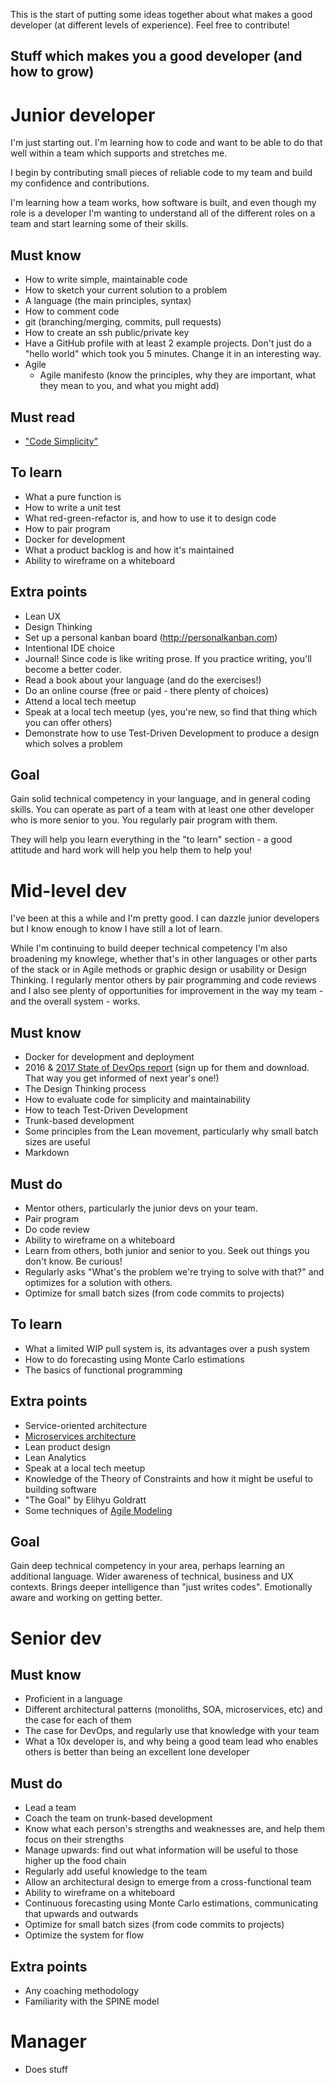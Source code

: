 This is the start of putting some ideas together about what makes a good developer (at different levels of experience). Feel free to contribute!

Stuff which makes you a good developer (and how to grow)
--------------------------------------------------------

# Junior developer

I'm just starting out. I'm learning how to code and want to be able to do that well within a team which supports and stretches me.

I begin by contributing small pieces of reliable code to my team and build my confidence and contributions.

I'm learning how a team works, how software is built, and even though my role is a developer I'm wanting to understand all of the different roles on a team and start learning some of their skills.

## Must know

* How to write simple, maintainable code
* How to sketch your current solution to a problem
* A language (the main principles, syntax)
* How to comment code
* git (branching/merging, commits, pull requests)
* How to create an ssh public/private key
* Have a GitHub profile with at least 2 example projects. Don't just do a "hello world" which took you 5 minutes. Change it in an interesting way.
* Agile
  * Agile manifesto (know the principles, why they are important, what they mean to you, and what you might add)

## Must read

* ["Code Simplicity"](https://www.amazon.com/Code-Simplicity-Fundamentals-Max-Kanat-Alexander-ebook/dp/B007NZU848//)


## To learn

* What a pure function is
* How to write a unit test
* What red-green-refactor is, and how to use it to design code
* How to pair program
* Docker for development
* What a product backlog is and how it's maintained
* Ability to wireframe on a whiteboard


## Extra points

* Lean UX
* Design Thinking
* Set up a personal kanban board (http://personalkanban.com)
* Intentional IDE choice
* Journal! Since code is like writing prose. If you practice writing, you'll become a better coder.
* Read a book about your language (and do the exercises!)
* Do an online course (free or paid - there plenty of choices)
* Attend a local tech meetup
* Speak at a local tech meetup (yes, you're new, so find that thing which you can offer others)
* Demonstrate how to use Test-Driven Development to produce a design which solves a problem

## Goal

Gain solid technical competency in your language, and in general coding skills.
You can operate as part of a team with at least one other developer who is more senior to you. You regularly pair program with them.

They will help you learn everything in the "to learn" section - a good attitude and hard work will help you help them to help you!


# Mid-level dev

I've been at this a while and I'm pretty good. I can dazzle junior developers but I know enough to know I have still a lot of learn.

While I'm continuing to build deeper technical competency I'm also broadening my knowlege, whether that's in other languages or other parts of the stack or in Agile methods or graphic design or usability or Design Thinking. I regularly mentor others by pair programming and code reviews and I also see plenty of opportunities for improvement in the way my team - and the overall system - works.

## Must know

* Docker for development and deployment
* 2016 & [2017 State of DevOps report](https://puppet.com/resources/whitepaper/state-of-devops-report) (sign up for them and download. That way you get informed of next year's one!)
* The Design Thinking process
* How to evaluate code for simplicity and maintainability
* How to teach Test-Driven Development
* Trunk-based development
* Some principles from the Lean movement, particularly why small batch sizes are useful
* Markdown

## Must do

* Mentor others, particularly the junior devs on your team.
* Pair program
* Do code review
* Ability to wireframe on a whiteboard
* Learn from others, both junior and senior to you. Seek out things you don't know. Be curious!
* Regularly asks "What's the problem we're trying to solve with that?" and optimizes for a solution with others.
* Optimize for small batch sizes (from code commits to projects)

## To learn

* What a limited WIP pull system is, its advantages over a push system
* How to do forecasting using Monte Carlo estimations
* The basics of functional programming

## Extra points

* Service-oriented architecture
* [Microservices architecture](http://microservices.io)
* Lean product design
* Lean Analytics
* Speak at a local tech meetup
* Knowledge of the Theory of Constraints and how it might be useful to building software
* "The Goal" by Elihyu Goldratt
* Some techniques of [Agile Modeling](http://www.agilemodeling.com)

## Goal

Gain deep technical competency in your area, perhaps learning an additional language. Wider awareness of technical, business and UX contexts. Brings deeper intelligence than "just writes codes". Emotionally aware and working on getting better.


# Senior dev

## Must know

* Proficient in a language
* Different architectural patterns (monoliths, SOA, microservices, etc) and the case for each of them
* The case for DevOps, and regularly use that knowledge with your team
* What a 10x developer is, and why being a good team lead who enables others is better than being an excellent lone developer

## Must do

* Lead a team
* Coach the team on trunk-based development
* Know what each person's strengths and weaknesses are, and help them focus on their strengths
* Manage upwards: find out what information will be useful to those higher up the food chain
* Regularly add useful knowledge to the team
* Allow an architectural design to emerge from a cross-functional team
* Ability to wireframe on a whiteboard
* Continuous forecasting using Monte Carlo estimations, communicating that upwards and outwards
* Optimize for small batch sizes (from code commits to projects)
* Optimize the system for flow

## Extra points

* Any coaching methodology
* Familiarity with the SPINE model


# Manager

* Does stuff